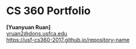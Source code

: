 # CS 360 Portfolio

**[Yuanyuan Ruan]**<br/>
<yruan2@dons.usfca.edu><br/>
<https://usf-cs360-2017.github.io/repository-name>
